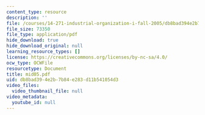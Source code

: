 ```yaml
---
content_type: resource
description: ''
file: /courses/14-271-industrial-organization-i-fall-2005/db8bad394e2b7b84e283d11b541054d3_mid05.pdf
file_size: 73350
file_type: application/pdf
hide_download: true
hide_download_original: null
learning_resource_types: []
license: https://creativecommons.org/licenses/by-nc-sa/4.0/
ocw_type: OCWFile
resourcetype: Document
title: mid05.pdf
uid: db8bad39-4e2b-7b84-e283-d11b541054d3
video_files:
  video_thumbnail_file: null
video_metadata:
  youtube_id: null
---
```

